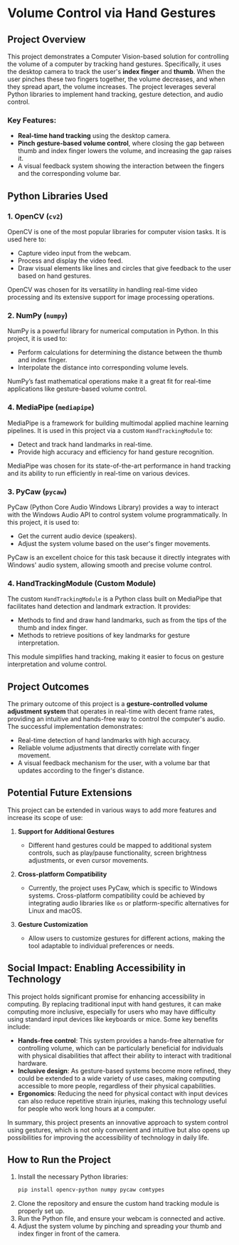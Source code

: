 # Volume Control via Hand Gestures

## Project Overview

This project demonstrates a Computer Vision-based solution for controlling the volume of a computer by tracking hand gestures. Specifically, it uses the desktop camera to track the user's **index finger** and **thumb**. When the user pinches these two fingers together, the volume decreases, and when they spread apart, the volume increases. The project leverages several Python libraries to implement hand tracking, gesture detection, and audio control.

### Key Features:
- **Real-time hand tracking** using the desktop camera.
- **Pinch gesture-based volume control**, where closing the gap between thumb and index finger lowers the volume, and increasing the gap raises it.
- A visual feedback system showing the interaction between the fingers and the corresponding volume bar.

## Python Libraries Used

### 1. **OpenCV** (`cv2`)
OpenCV is one of the most popular libraries for computer vision tasks. It is used here to:
   - Capture video input from the webcam.
   - Process and display the video feed.
   - Draw visual elements like lines and circles that give feedback to the user based on hand gestures.

OpenCV was chosen for its versatility in handling real-time video processing and its extensive support for image processing operations.

### 2. **NumPy** (`numpy`)
NumPy is a powerful library for numerical computation in Python. In this project, it is used to:
   - Perform calculations for determining the distance between the thumb and index finger.
   - Interpolate the distance into corresponding volume levels.

NumPy’s fast mathematical operations make it a great fit for real-time applications like gesture-based volume control.

### 4. **MediaPipe** (`mediapipe`)
MediaPipe is a framework for building multimodal applied machine learning pipelines. It is used in this project via a custom `HandTrackingModule` to:
   - Detect and track hand landmarks in real-time.
   - Provide high accuracy and efficiency for hand gesture recognition.

MediaPipe was chosen for its state-of-the-art performance in hand tracking and its ability to run efficiently in real-time on various devices.

### 3. **PyCaw** (`pycaw`)
PyCaw (Python Core Audio Windows Library) provides a way to interact with the Windows Audio API to control system volume programmatically. In this project, it is used to:
   - Get the current audio device (speakers).
   - Adjust the system volume based on the user's finger movements.

PyCaw is an excellent choice for this task because it directly integrates with Windows' audio system, allowing smooth and precise volume control.

### 4. **HandTrackingModule** (Custom Module)
The custom `HandTrackingModule` is a Python class built on MediaPipe that facilitates hand detection and landmark extraction. It provides:
   - Methods to find and draw hand landmarks, such as from the tips of the thumb and index finger.
   - Methods to retrieve positions of key landmarks for gesture interpretation.

This module simplifies hand tracking, making it easier to focus on gesture interpretation and volume control.

## Project Outcomes

The primary outcome of this project is a **gesture-controlled volume adjustment system** that operates in real-time with decent frame rates, providing an intuitive and hands-free way to control the computer's audio. The successful implementation demonstrates:
- Real-time detection of hand landmarks with high accuracy.
- Reliable volume adjustments that directly correlate with finger movement.
- A visual feedback mechanism for the user, with a volume bar that updates according to the finger's distance.

## Potential Future Extensions

This project can be extended in various ways to add more features and increase its scope of use:

1. **Support for Additional Gestures**
   - Different hand gestures could be mapped to additional system controls, such as play/pause functionality, screen brightness adjustments, or even cursor movements.

2. **Cross-platform Compatibility**
   - Currently, the project uses PyCaw, which is specific to Windows systems. Cross-platform compatibility could be achieved by integrating audio libraries like `os` or platform-specific alternatives for Linux and macOS.

3. **Gesture Customization**
   - Allow users to customize gestures for different actions, making the tool adaptable to individual preferences or needs.


## Social Impact: Enabling Accessibility in Technology

This project holds significant promise for enhancing accessibility in computing. By replacing traditional input with hand gestures, it can make computing more inclusive, especially for users who may have difficulty using standard input devices like keyboards or mice. Some key benefits include:
- **Hands-free control**: This system provides a hands-free alternative for controlling volume, which can be particularly beneficial for individuals with physical disabilities that affect their ability to interact with traditional hardware.
- **Inclusive design**: As gesture-based systems become more refined, they could be extended to a wide variety of use cases, making computing accessible to more people, regardless of their physical capabilities.
- **Ergonomics**: Reducing the need for physical contact with input devices can also reduce repetitive strain injuries, making this technology useful for people who work long hours at a computer.

In summary, this project presents an innovative approach to system control using gestures, which is not only convenient and intuitive but also opens up possibilities for improving the accessibility of technology in daily life.

## How to Run the Project

1. Install the necessary Python libraries:
   ```bash
   pip install opencv-python numpy pycaw comtypes
2. Clone the repository and ensure the custom hand tracking module is properly set up.
3. Run the Python file, and ensure your webcam is connected and active.
4. Adjust the system volume by pinching and spreading your thumb and index finger in front of the camera.
